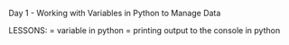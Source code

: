 Day 1 - Working with Variables in Python to Manage Data

LESSONS:
    = variable in python
    = printing output to the console in python